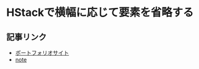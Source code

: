 # HStackで横幅に応じて要素を省略する

## 記事リンク
- [ポートフォリオサイト](https://www.taat.page/article/detail/0FGqLoW7QDoItr48HWU8)
- [note](https://note.com/taatn0te/n/n4655436d5672)
